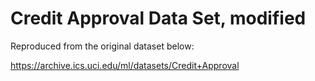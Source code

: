<h1>Credit Approval Data Set, modified</h1>

Reproduced from the original dataset below:

<a href="https://archive.ics.uci.edu/ml/datasets/Credit+Approval">https://archive.ics.uci.edu/ml/datasets/Credit+Approval</a>
